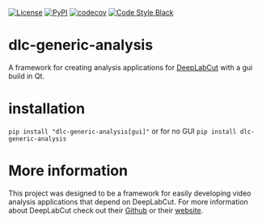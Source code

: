 [![License](https://img.shields.io/pypi/l/dlc-generic-analysis.svg?color=green)](https://github.com/SurgicalPhotonics/Aemotrics/raw/main/LICENSE)
[![PyPI](https://img.shields.io/pypi/v/aemotrics.svg?color=green)](https://pypi.org/project/aemotrics)
[![codecov](https://codecov.io/gh/SurgicalPhotonics/dlc-generic-analysis/branch/main/graph/badge.svg?token=VVV5ZKD8OL)](https://codecov.io/gh/SurgicalPhotonics/dlc-generic-analysis)
[![Code Style Black](https://img.shields.io/badge/code%20style-black-000000.svg)](https://github.com/psf/black)


# dlc-generic-analysis

A framework for creating analysis applications for [DeepLabCut](https://github.com/deeplabcut/deeplabcut) with a gui build in Qt.


# installation
`pip install "dlc-generic-analysis[gui]"` or for no GUI `pip install dlc-generic-analysis`

# More information

This project was designed to be a framework for easily developing video analysis applications that depend on DeepLabCut.
For more information about DeepLabCut check out their [Github](https://github.com/deeplabcut/deeplabcut) or their 
[website](http://deeplabcut.org).
